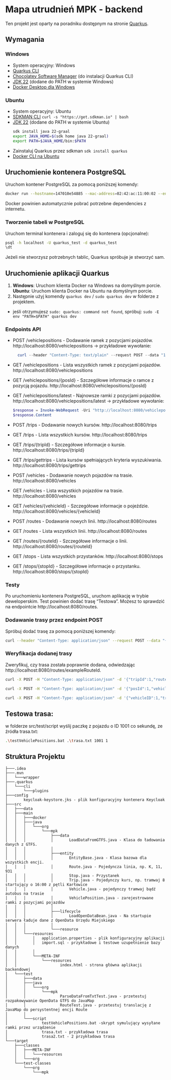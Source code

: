 # Mapa utrudnień MPK - backend

Ten projekt jest oparty na poradniku dostępnym na stronie [Quarkus][1].

## Wymagania

### Windows

- System operacyjny: Windows
- [Quarkus CLI][2]
- [Chocolatey Software Manager][3] (do instalacji Quarkus CLI)
- [JDK 22][4] (dodane do PATH w systemie Windows)
- [Docker Desktop dla Windows][5]

### Ubuntu

- System operacyjny: Ubuntu
- [SDKMAN CLI][6]
  ```curl -s "https://get.sdkman.io" | bash```
- [JDK 22][4] (dodane do PATH w systemie Ubuntu)
  ```bash
  sdk install java 22-graal
  export JAVA_HOME=$(sdk home java 22-graal)
  export PATH=$JAVA_HOME/bin:$PATH
  ```
- Zainstaluj Quarkus przez sdkman
  ```sdk install quarkus```
- [Docker CLI na Ubuntu][7]


## Uruchomienie kontenera PostgreSQL

Uruchom kontener PostgreSQL za pomocą poniższej komendy:

```bash
docker run --hostname=147010e54885 --mac-address=02:42:ac:11:00:02 --env=POSTGRES_DB=quarkus_test --env=POSTGRES_USER=quarkus_test --env=POSTGRES_PASSWORD=quarkus_test --env=PATH=/usr/local/sbin:/usr/local/bin:/usr/sbin:/usr/bin:/sbin:/bin:/usr/lib/postgresql/14/bin --env=GOSU_VERSION=1.14 --env=LANG=en_US.utf8 --env=PG_MAJOR=14 --env=PG_VERSION=14.1-1.pgdg110+1 --env=PGDATA=/var/lib/postgresql/data --volume=/var/lib/postgresql/data -p 5432:5432 --restart=no --runtime=runc -d postgres:14.1
```

Docker powinien automatycznie pobrać potrzebne dependencies z internetu.

### Tworzenie tabeli w PostgreSQL
Uruchom terminal kontenera i zaloguj się do kontenera (opcjonalne):
```bash
psql -h localhost -U quarkus_test -d quarkus_test
\dt
```
Jeżeli nie stworzysz potrzebnych tablic, Quarkus spróbuje je stworzyć sam.

## Uruchomienie aplikacji Quarkus

1. **Windows**: Uruchom klienta Docker na Windows na domyślnym porcie.
   **Ubuntu**: Uruchom klienta Docker na Ubuntu na domyślnym porcie.
2. Następnie użyj komendy `quarkus dev` / `sudo quarkus dev` w folderze z projektem.
-  jeśli otrzymujesz `sudo: quarkus: command not found`, spróbuj:
   `sudo -E env "PATH=$PATH" quarkus dev`

### Endpoints API

- POST /vehiclepositions - Dodawanie ramek z pozycjami pojazdów.
http://localhost:8080/vehiclepositions ->
przykładowe wywołanie:
  
  ```powershell
    curl --header "Content-Type: text/plain" --request POST --data "1001;51.117843;17.030428;2024-05-17 05:31:41" http://localhost:8080/vehiclepositions 
  ```

- GET /vehiclepositions - Lista wszystkich ramek z pozycjami pojazdów.
  http://localhost:8080/vehiclepositions

- GET /vehiclepositions/{posId} - Szczegółowe informacje o ramce z pozycją pojazdu.
  http://localhost:8080/vehiclepositions/{posId}

- GET /vehiclepositions/latest - Najnowsze ramki z pozycjami pojazdów.
  http://localhost:8080/vehiclepositions/latest ->
przykładowe wywołanie:
  
  ```powershell
  $response = Invoke-WebRequest -Uri "http://localhost:8080/vehiclepositions/latest?routeIds=Test,Test2,K,12,147"
  $response.Content
  ```

- POST /trips - Dodawanie nowych kursów.
  http://localhost:8080/trips

- GET /trips - Lista wszystkich kursów.
  http://localhost:8080/trips

- GET /trips/{tripId} - Szczegółowe informacje o kursie.
  http://localhost:8080/trips/{tripId}

- GET /trips/gettrips - Lista kursów spełniających kryteria wyszukiwania.
  http://localhost:8080/trips/gettrips

- POST /vehicles - Dodawanie nowych pojazdów na trasie.
  http://localhost:8080/vehicles

- GET /vehicles - Lista wszystkich pojazdów na trasie.
  http://localhost:8080/vehicles

- GET /vehicles/{vehicleId} - Szczegółowe informacje o pojeździe.
  http://localhost:8080/vehicles/{vehicleId}

- POST /routes - Dodawanie nowych linii.
  http://localhost:8080/routes

- GET /routes - Lista wszystkich linii.
  http://localhost:8080/routes

- GET /routes/{routeId} - Szczegółowe informacje o linii.
  http://localhost:8080/routes/{routeId}

- GET /stops - Lista wszystkich przystanków.
  http://localhost:8080/stops

- GET /stops/{stopId} - Szczegółowe informacje o przystanku.
  http://localhost:8080/stops/{stopId}

 
### Testy
Po uruchomieniu kontenera PostgreSQL, uruchom aplikację w trybie deweloperskim. Test powinien dodać trasę “Testowa”. Możesz to sprawdzić na endpointcie http://localhost:8080/routes.

### Dodawanie trasy przez endpoint POST
Spróbuj dodać trasę za pomocą poniższej komendy:

```bash
curl --header "Content-Type: application/json" --request POST --data "{\"routeId\": \"CurlTest\", \"routeType\": 2, \"validFrom\": \"2024-04-28\"}" localhost:8080/routes
```
### Weryfikacja dodanej trasy
Zweryfikuj, czy trasa została poprawnie dodana, odwiedzając http://localhost:8080/routes/exampleRouteId.

```bash
curl -X POST -H "Content-Type: application/json" -d '{"tripId":1,"route":{"routeId":"Testowa"},"tripHeadsign":"Test Head Sign","directionId":1,"shapeId":1,"variantId":1}' http://localhost:8080/trips
```
```bash
curl -X POST -H "Content-Type: application/json" -d '{"posId":1,"vehicle":{"vehicleID":1},"posLat":51.107883,"posLon":17.038538,"timestamp":"2024-05-06T15:01:51Z"}' http://localhost:8080/vehiclepositions
```
```bash
curl -X POST -H "Content-Type: application/json" -d '{"vehicleID":1,"trip":{"tripId":1}}' http://localhost:8080/vehicles
```
## Testowa trasa:
w folderze src/test/script wyślij paczkę z pojazdu o ID 1001 co sekundę, ze źródła trasa.txt:
```bash
.\testVehiclePositions.bat .\trasa.txt 1001 1
```

## Struktura Projektu

```text
├───.idea
├───.mvn
│   └───wrapper
├───.quarkus
│   └───cli
│       └───plugins
├───config
│       keycloak-keystore.jks - plik konfiguracyjny kontenera Keycloak
├───src
│   ├───data
│   ├───main
│   │   ├───docker
│   │   ├───java
│   │   │   └───org
│   │   │       └───mpk
│   │   │           ├───data
│   │   │           │       LoadDataFromGTFS.java - Klasa do ładowania danych z GTFS.
│   │   │           │
│   │   │           ├───entity
│   │   │           │       EntityBase.java - Klasa bazowa dla wszystkich encji.
│   │   │           │       Route.java - Pojedyncza linia, np. K, 11, 931
│   │   │           │       Stop.java - Przystanek
│   │   │           │       Trip.java - Pojedynczy kurs, np. tramwaj 8 startujący o 16:00 z pętli Karłowice
│   │   │           │       Vehicle.java - pojedynczy tramwaj bądź autobus na trasie
│   │   │           │       VehiclePosition.java - zarejestrowane ramki z pozycjami pojazdów
│   │   │           │
│   │   │           ├───lifecycle
│   │   │           │       LoadOpenDataBean.java - Na startupie serwera ładuje dane z OpenData Urzędu Miejskiego
│   │   │           │
│   │   │           └───resource
│   │   └───resources
│   │       │   application.properties - plik konfiguracyjny aplikacji
│   │       │   import.sql - przykładowe i testowe uzupełnienie bazy danych
│   │       │
│   │       └───META-INF
│   │           └───resources
│   │                   index.html - strona główna aplikacji backendowej
│   └───test
│       ├───data
│       ├───java
│       │   └───org
│       │       └───mpk
│       │               ParseDataFromTxtTest.java - przetestuj rozpakowywanie OpenData GTFS do JavaMap
│       │               RouteTest.java - przetestuj translację z JavaMap do persystentnej encji Route
│       │
│       └───script
│               testVehiclePositions.bat -skrypt symulujący wysyłane ramki przez urządzenie
│               trasa.txt - przykładowa trasa
│               trasa2.txt - 2 przykładowa trasa
└───target
    ├───classes
    │   ├───META-INF
    │   │   └───resources
    │   └───org
    └───test-classes
        └───org
            └───mpk
```






[1]: https://quarkus.io/guides/getting-started-dev-services
[2]: https://quarkus.io/guides/cli-tooling
[3]: https://chocolatey.org/
[4]: https://www.oracle.com/java/technologies/downloads/
[5]: https://docs.docker.com/desktop/install/windows-install/
[6]: https://sdkman.io/install
[7]: https://docs.docker.com/engine/install/ubuntu/#install-using-the-repository`
